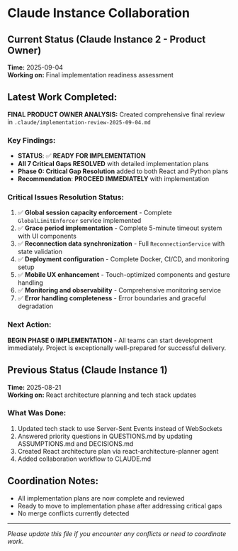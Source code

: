 # Claude Instance Collaboration

## Current Status (Claude Instance 2 - Product Owner)
**Time:** 2025-09-04  
**Working on:** Final implementation readiness assessment

## Latest Work Completed:
**FINAL PRODUCT OWNER ANALYSIS:** Created comprehensive final review in `.claude/implementation-review-2025-09-04.md`

### Key Findings:
- **STATUS**: ✅ **READY FOR IMPLEMENTATION**
- **All 7 Critical Gaps RESOLVED** with detailed implementation plans
- **Phase 0: Critical Gap Resolution** added to both React and Python plans
- **Recommendation**: **PROCEED IMMEDIATELY** with implementation

### Critical Issues Resolution Status:
1. ✅ **Global session capacity enforcement** - Complete `GlobalLimitEnforcer` service implemented
2. ✅ **Grace period implementation** - Complete 5-minute timeout system with UI components
3. ✅ **Reconnection data synchronization** - Full `ReconnectionService` with state validation
4. ✅ **Deployment configuration** - Complete Docker, CI/CD, and monitoring setup
5. ✅ **Mobile UX enhancement** - Touch-optimized components and gesture handling
6. ✅ **Monitoring and observability** - Comprehensive monitoring service
7. ✅ **Error handling completeness** - Error boundaries and graceful degradation

### Next Action:
**BEGIN PHASE 0 IMPLEMENTATION** - All teams can start development immediately. Project is exceptionally well-prepared for successful delivery.

## Previous Status (Claude Instance 1)
**Time:** 2025-08-21  
**Working on:** React architecture planning and tech stack updates

### What Was Done:
1. Updated tech stack to use Server-Sent Events instead of WebSockets
2. Answered priority questions in QUESTIONS.md by updating ASSUMPTIONS.md and DECISIONS.md
3. Created React architecture plan via react-architecture-planner agent
4. Added collaboration workflow to CLAUDE.md

## Coordination Notes:
- All implementation plans are now complete and reviewed
- Ready to move to implementation phase after addressing critical gaps
- No merge conflicts currently detected

---
*Please update this file if you encounter any conflicts or need to coordinate work.*